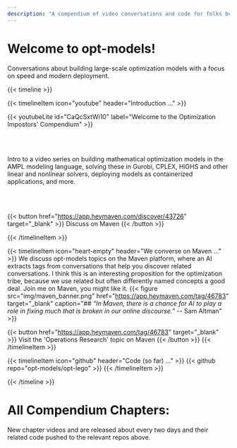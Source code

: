 ```yaml
---
description: "A compendium of video conversations and code for folks building large-scale optimization models and integrating these into real-time applications in the wild."
---
```

# Welcome to opt-models!

Conversations about building large-scale optimization models with a focus on speed and modern deployment. 

{{< timeline >}}


{{< timelineItem icon="youtube" header="Introduction ..." >}}

{{< youtubeLite id="CaQcSxtWi10" label="Welcome to the Optimization Impostors' Compendium" >}}

<br></br>

Intro to a video series on building mathematical optimization models in the AMPL modeling language, solving these in Gurobi, CPLEX, HiGHS and other linear and nonlinear solvers, deploying models as containerized applications, and more.



<br></br>

{{< button href="https://app.heymaven.com/discover/43726" target="_blank" >}} Discuss on Maven {{< /button >}}

{{< /timelineItem >}}


{{< timelineItem icon="heart-empty" header="We converse on Maven ..." >}}
We discuss opt-models topics on the Maven platform, where an AI extracts tags from conversations that help you discover related conversations. I think this is an interesting proposition for the optimization tribe, because we use related but often differently named concepts a good deal. Join me on Maven, you might like it.
{{< figure src="img/maven_banner.png" href="https://app.heymaven.com/tag/46783" target="_blank" caption="## *“In Maven, there is a chance for AI to play a role in fixing much that is broken in our online discourse.”* -- Sam Altman" >}}

{{< button href="https://app.heymaven.com/tag/46783" target="_blank" >}} Visit the 'Operations Research' topic on Maven {{< /button >}}
{{< /timelineItem >}}

{{< timelineItem icon="github" header="Code (so far) ..." >}}
{{< github repo="opt-models/opt-lego" >}}
{{< /timelineItem >}}

{{< /timeline >}}

# All Compendium Chapters:

New chapter videos and are released about every two days and their related code pushed to the relevant repos above. 
